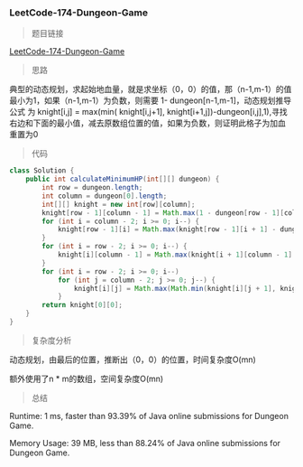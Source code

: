 ### LeetCode-174-Dungeon-Game

> 题目链接

[LeetCode-174-Dungeon-Game](https://leetcode.com/problems/dungeon-game/)

> 思路

典型的动态规划，求起始地血量，就是求坐标（0，0）的值，那（n-1,m-1）的值最小为1，如果（n-1,m-1）为负数，则需要 1- dungeon[n-1,m-1]，动态规划推导公式
为 knight[i,j] = max(min( knight[i,j+1], knight[i+1,j])-dungeon[i,j],1),寻找右边和下面的最小值，减去原数组位置的值，如果为负数，则证明此格子为加血
重置为0


> 代码

```java
class Solution {
    public int calculateMinimumHP(int[][] dungeon) {
        int row = dungeon.length;
        int column = dungeon[0].length;
        int[][] knight = new int[row][column];
        knight[row - 1][column - 1] = Math.max(1 - dungeon[row - 1][column - 1], 1);
        for (int i = column - 2; i >= 0; i--) {
            knight[row - 1][i] = Math.max(knight[row - 1][i + 1] - dungeon[row - 1][i], 1);
        }
        for (int i = row - 2; i >= 0; i--) {
            knight[i][column - 1] = Math.max(knight[i + 1][column - 1] - dungeon[i][column - 1], 1);
        }
        for (int i = row - 2; i >= 0; i--)
            for (int j = column - 2; j >= 0; j--) {
                knight[i][j] = Math.max(Math.min(knight[i][j + 1], knight[i + 1][j]) - dungeon[i][j], 1);
            }
        return knight[0][0];
    }
}
```

> 复杂度分析

动态规划，由最后的位置，推断出（0，0）的位置，时间复杂度O(mn)

额外使用了n * m的数组，空间复杂度O(mn)

> 总结

Runtime: 1 ms, faster than 93.39% of Java online submissions for Dungeon Game.

Memory Usage: 39 MB, less than 88.24% of Java online submissions for Dungeon Game.
